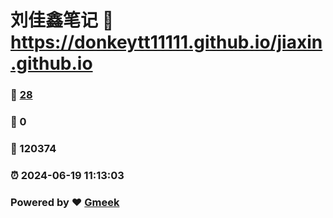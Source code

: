 # 刘佳鑫笔记 :link: https://donkeytt11111.github.io/jiaxin.github.io 
### :page_facing_up: [28](https://donkeytt11111.github.io/jiaxin.github.io/tag.html) 
### :speech_balloon: 0 
### :hibiscus: 120374 
### :alarm_clock: 2024-06-19 11:13:03 
### Powered by :heart: [Gmeek](https://github.com/Meekdai/Gmeek)
